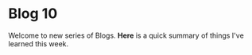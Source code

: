 # Blog 10

Welcome to new series of Blogs. **Here** is a quick summary of things I've learned this week.
 
 ## 